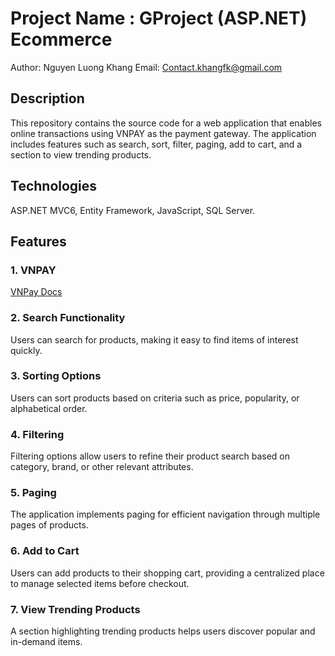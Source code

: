 # Project Name : GProject (ASP.NET) Ecommerce

Author: Nguyen Luong Khang
Email: Contact.khangfk@gmail.com

## Description

This repository contains the source code for a web application that enables online transactions using VNPAY as the payment gateway. The application includes features such as search, sort, filter, paging, add to cart, and a section to view trending products.
## Technologies
ASP.NET MVC6, Entity Framework, JavaScript, SQL Server.

## Features

### 1. VNPAY

[VNPay Docs](https://sandbox.vnpayment.vn/apis/docs/gioi-thieu/)

### 2. Search Functionality

Users can search for products, making it easy to find items of interest quickly.

### 3. Sorting Options

Users can sort products based on criteria such as price, popularity, or alphabetical order.

### 4. Filtering

Filtering options allow users to refine their product search based on category, brand, or other relevant attributes.

### 5. Paging

The application implements paging for efficient navigation through multiple pages of products.

### 6. Add to Cart

Users can add products to their shopping cart, providing a centralized place to manage selected items before checkout.

### 7. View Trending Products

A section highlighting trending products helps users discover popular and in-demand items.

